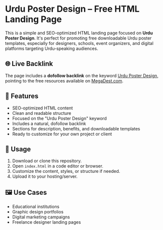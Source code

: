 # Urdu Poster Design – Free HTML Landing Page

This is a simple and SEO-optimized HTML landing page focused on **Urdu Poster Design**. It's perfect for promoting free downloadable Urdu poster templates, especially for designers, schools, event organizers, and digital platforms targeting Urdu-speaking audiences.

## 🌐 Live Backlink
The page includes a **dofollow backlink** on the keyword [Urdu Poster Design](https://megadest.com/urdu-poster-design/), pointing to the free resources available on [MegaDest.com](https://megadest.com).

## 📄 Features

- SEO-optimized HTML content
- Clean and readable structure
- Focused on the "Urdu Poster Design" keyword
- Includes a natural, dofollow backlink
- Sections for description, benefits, and downloadable templates
- Ready to customize for your own project or client

## 🚀 Usage

1. Download or clone this repository.
2. Open `index.html` in a code editor or browser.
3. Customize the content, styles, or structure if needed.
4. Upload it to your hosting/server.

## 🖼️ Use Cases

- Educational institutions
- Graphic design portfolios
- Digital marketing campaigns
- Freelance designer landing pages
